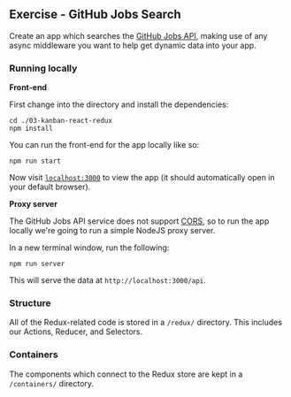## Exercise - GitHub Jobs Search

Create an app which searches the [GitHub Jobs API](https://jobs.github.com/api), making use of any async middleware you want to help get dynamic data into your app.

### Running locally

**Front-end**

First change into the directory and install the dependencies:

```
cd ./03-kanban-react-redux
npm install
```

You can run the front-end for the app locally like so:

```
npm run start
```

Now visit [`localhost:3000`](http://localhost:3000) to view the app (it should automatically open in your default browser).

**Proxy server**

The GitHub Jobs API service does not support [CORS](https://developer.mozilla.org/en-US/docs/Web/HTTP/CORS), so to run the app locally we're going to run a simple NodeJS proxy server.

In a new terminal window, run the following:

```
npm run server
```

This will serve the data at `http://localhost:3000/api`.

### Structure

All of the Redux-related code is stored in a `/redux/` directory. This includes our Actions, Reducer, and Selectors.

### Containers

The components which connect to the Redux store are kept in a `/containers/` directory.
